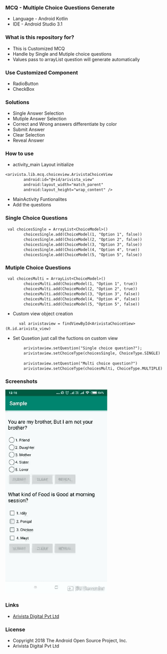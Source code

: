 ### MCQ - Multiple Choice Questions Generate ###

* Language - Android Kotlin
* IDE - Android Studio 3.1

### What is this repository for? ###

* This is Customized MCQ 
* Handle by Single and Mutiple choice questions
* Values pass to arrayList question will generate automatically

### Use Customized Component ###

* RadioButton
* CheckBox

### Solutions ###

* Single Answer Selection
* Mutiple Answer Selection
* Correct and Wrong answers differentiate by color
* Submit Answer
* Clear Selection
* Reveal Answer

### How to use ###

 * activity_main Layout initialize
 
```
<arivista.lib.mcq.choiceview.ArivistaChoiceView
        android:id="@+id/arivista_view"
        android:layout_width="match_parent"
        android:layout_height="wrap_content" />
```
* MainActivity Funtionalites
* Add the questions
### Single Choice Questions ###
```
 val choicesSingle = ArrayList<ChoiceModel>()
        choicesSingle.add(ChoiceModel(1, "Option 1", false))
        choicesSingle.add(ChoiceModel(2, "Option 2", false))
        choicesSingle.add(ChoiceModel(3, "Option 3", false))
        choicesSingle.add(ChoiceModel(4, "Option 4", true))
        choicesSingle.add(ChoiceModel(5, "Option 5", false))
```
### Mutiple Choice Questions ###

```
 val choicesMulti = ArrayList<ChoiceModel>()
        choicesMulti.add(ChoiceModel(1, "Option 1", true))
        choicesMulti.add(ChoiceModel(2, "Option 2", true))
        choicesMulti.add(ChoiceModel(3, "Option 3", false))
        choicesMulti.add(ChoiceModel(4, "Option 4", false))
        choicesMulti.add(ChoiceModel(5, "Option 5", false))
```

* Custom view object creation
```
      val arivistaview = findViewById<ArivistaChoiceView>(R.id.arivista_view)
```

* Set Qusetion just call the fuctions on custom view 

```
        arivistaview.setQuestion("Single choice question?");
        arivistaview.setChoiceType(choicesSingle, ChoiceType.SINGLE)

        arivistaview.setQuestion("Multi choice question?")
        arivistaview.setChoiceType(choicesMulti, ChoiceType.MULTIPLE)
```

### Screenshots ###

 ![Alt text](/app/screenshots/mcq.gif)

### Links ###
* [Arivista Digital Pvt Ltd](https://www.arivistadigital.org/ "Arivista")

### License ###

* Copyright 2018 The Android Open Source Project, Inc.
* Arivista Digital Pvt Ltd
